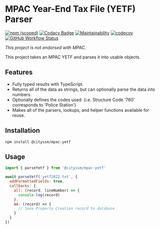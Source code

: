 # MPAC Year-End Tax File (YETF) Parser

[![npm (scoped)](https://img.shields.io/npm/v/@cityssm/mpac-yetf)](https://www.npmjs.com/package/@cityssm/mpac-yetf)
[![Codacy Badge](https://app.codacy.com/project/badge/Grade/6a7f9947b1dc418b872a33b765a097dc)](https://www.codacy.com/gh/cityssm/node-mpac-yetf/dashboard?utm_source=github.com&utm_medium=referral&utm_content=cityssm/node-mpac-yetf&utm_campaign=Badge_Grade)
[![Maintainability](https://api.codeclimate.com/v1/badges/2af62c1f31db66de70c8/maintainability)](https://codeclimate.com/github/cityssm/node-mpac-yetf/maintainability)
[![codecov](https://codecov.io/gh/cityssm/lot-occupancy-system/branch/main/graph/badge.svg?token=1M38ZVCLKE)](https://codecov.io/gh/cityssm/lot-occupancy-system)
[![GitHub Workflow Status](https://img.shields.io/github/actions/workflow/status/cityssm/node-mpac-yetf/coverage.yml)](https://github.com/cityssm/node-mpac-yetf/actions/workflows/coverage.yml)

_This project is not endorsed with MPAC._

This project takes an MPAC YETF and parses it into usable objects.

## Features

- Fully typed results with TypeScript.
- Returns all of the data as strings, but can optionally parse the data into numbers.
- Optionally defines the codes used. (i.e. Structure Code '760' corresponds to 'Police Station')
- Makes all of the parsers, lookups, and helper functions available for reuse.

## Installation

    npm install @cityssm/mpac-yetf

## Usage

```javascript
import { parseYetf } from '@cityssm/mpac-yetf'

await parseYetf('yetf2022.txt', {
  addFormattedFields: true,
  callbacks: {
    all: (record, lineNumber) => {
      console.log(record)
    },
    AA: (record) => {
      // Save Property Creation record to database
    }
  }
})
```
